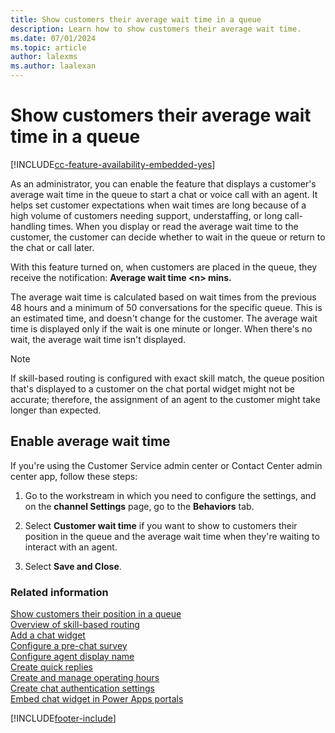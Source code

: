 ```yaml
---
title: Show customers their average wait time in a queue
description: Learn how to show customers their average wait time.
ms.date: 07/01/2024
ms.topic: article
author: lalexms
ms.author: laalexan
---
```


# Show customers their average wait time in a queue


[!INCLUDE[cc-feature-availability-embedded-yes](../../includes/cc-feature-availability-embedded-yes.md)]


As an administrator, you can enable the feature that displays a customer's average wait time in the queue to start a chat or voice call with an agent. It helps set customer expectations when wait times are long because of a high volume of customers needing support, understaffing, or long call-handling times. When you display or read the average wait time to the customer, the customer can decide whether to wait in the queue or return to the chat or call later.

With this feature turned on, when customers are placed in the queue, they receive the notification: **Average wait time \<n\> mins.**

The average wait time is calculated based on wait times from the previous 48 hours and a minimum of 50 conversations for the specific queue. This is an estimated time, and doesn't change for the customer. The average wait time is displayed only if the wait is one minute or longer. When there's no wait, the average wait time isn't displayed.

> [!NOTE]
> If skill-based routing is configured with exact skill match, the queue position that's displayed to a customer on the chat portal widget might not be accurate; therefore, the assignment of an agent to the customer might take longer than expected.

## Enable average wait time

If you're using the Customer Service admin center or Contact Center admin center app, follow these steps:

1. Go to the workstream in which you need to configure the settings, and on the **channel Settings** page, go to the **Behaviors** tab.

2. Select **Customer wait time** if you want to show to customers their position in the queue and the average wait time when they're waiting to interact with an agent.

3. Select **Save and Close**.

### Related information

[Show customers their position in a queue](show-queue.md) <br>
[Overview of skill-based routing](overview-skill-work-distribution.md) <br>
[Add a chat widget](add-chat-widget.md) <br>
[Configure a pre-chat survey](configure-pre-chat-survey.md) <br>
[Configure agent display name](agent-display-name.md)<br>
[Create quick replies](create-quick-replies.md) <br>
[Create and manage operating hours](create-operating-hours.md) <br>
[Create chat authentication settings](create-chat-auth-settings.md) <br>
[Embed chat widget in Power Apps portals](embed-chat-widget-portal.md)


[!INCLUDE[footer-include](../../includes/footer-banner.md)]
